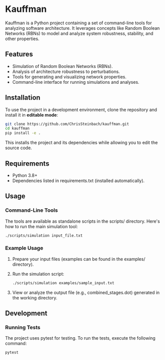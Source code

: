 # Kauffman

Kauffman is a Python project containing a set of command-line tools for analyzing software architecture. It leverages concepts like Random Boolean Networks (RBNs) to model and analyze system robustness, stability, and other properties.

## Features

- Simulation of Random Boolean Networks (RBNs).
- Analysis of architecture robustness to perturbations.
- Tools for generating and visualizing network properties.
- Command-line interface for running simulations and analyses.

## Installation

To use the project in a development environment, clone the repository and install it in **editable mode**:

```bash
git clone https://github.com/ChrisSteinbach/kauffman.git
cd kauffman
pip install -e .
```

This installs the project and its dependencies while allowing you to edit the source code.

## Requirements

 - Python 3.8+
 - Dependencies listed in requirements.txt (installed automatically).

## Usage

### Command-Line Tools

The tools are available as standalone scripts in the scripts/ directory. Here's how to run the main simulation tool:

```bash
./scripts/simulation input_file.txt
```

### Example Usage

1. Prepare your input files (examples can be found in the examples/ directory).
2. Run the simulation script:
   ```bash
   ./scripts/simulation examples/sample_input.txt
   ```

3. View or analyze the output file (e.g., combined_stages.dot) generated in the working directory.

## Development

### Running Tests

The project uses pytest for testing. To run the tests, execute the following command:

```bash
pytest
```

